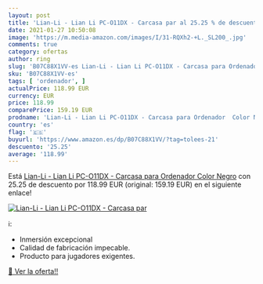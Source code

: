 ```yaml
---
layout: post
title: 'Lian-Li - Lian Li PC-O11DX - Carcasa par al 25.25 % de descuento'
date: 2021-01-27 10:50:08
image: 'https://m.media-amazon.com/images/I/31-RQXh2-+L._SL200_.jpg'
comments: true
category: ofertas
author: ring
slug: 'B07C88X1VV-es Lian-Li - Lian Li PC-O11DX - Carcasa para Ordenador Color...'
sku: 'B07C88X1VV-es'
tags: [ 'ordenador', ]
actualPrice: 118.99 EUR
currency: EUR
price: 118.99
comparePrice: 159.19 EUR
prodname: 'Lian-Li - Lian Li PC-O11DX - Carcasa para Ordenador  Color Negro'
country: 'es'
flag: '🇪🇸'
buyurl: 'https://www.amazon.es/dp/B07C88X1VV/?tag=tolees-21'
descuento: '25.25'
average: '118.99'
---
```


Está [Lian-Li - Lian Li PC-O11DX - Carcasa para Ordenador  Color Negro](https://www.amazon.es/dp/B07C88X1VV/?tag=tolees-21) con 25.25 de descuento por 118.99 EUR (original: 159.19 EUR) en el siguiente enlace!

[![Lian-Li - Lian Li PC-O11DX - Carcasa par](https://m.media-amazon.com/images/I/31-RQXh2-+L._SL200_.jpg)](https://www.amazon.es/dp/B07C88X1VV/?tag=tolees-21)

ℹ️:

- Inmersión excepcional
- Calidad de fabricación impecable.
- Producto para jugadores exigentes.

[🛒 Ver la oferta!!](https://www.amazon.es/dp/B07C88X1VV/?tag=tolees-21)
